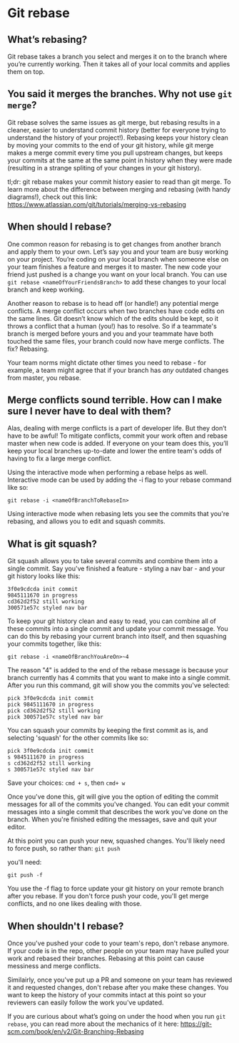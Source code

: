 # Git rebase

## What’s rebasing?

Git rebase takes a branch you select and merges it on to the branch where you’re currently working. Then it takes all of your local commits and applies them on top.

## You said it merges the branches. Why not use `git merge`?

Git rebase solves the same issues as git merge, but rebasing results in a cleaner, easier to understand commit history (better for everyone trying to understand the history of your project!). Rebasing keeps your history clean by moving your commits to the end of your git history, while git merge makes a merge commit every time you pull upstream changes, but keeps your commits at the same at the same point in history when they were made (resulting in a strange spliting of your changes in your git history). 

tl;dr: git rebase makes your commit history easier to read than git merge. To learn more about the difference between merging and rebasing (with handy diagrams!), check out this link: https://www.atlassian.com/git/tutorials/merging-vs-rebasing  

## When should I rebase?

One common reason for rebasing is to get changes from another branch and apply them to your own. Let’s say you and your team are busy working on your project. You’re coding on your local branch when someone else on your team finishes a feature and merges it to master. The new code your friend just pushed is a change you want on your local branch. You can use `git rebase <nameOfYourFriendsBranch>` to add these changes to your local branch and keep working.

Another reason to rebase is to head off (or handle!) any potential merge conflicts. A merge conflict occurs when two branches have code edits on the same lines. Git doesn’t know which of the edits should be kept, so it throws a conflict that a human (you!) has to resolve. So if a teammate's branch is merged before yours and you and your teammate have both touched the same files, your branch could now have merge conflicts. The fix? Rebasing.

Your team norms might dictate other times you need to rebase - for example, a team might agree that if your branch has _any_ outdated changes from master, you rebase. 

## Merge conflicts sound terrible. How can I make sure I never have to deal with them?

Alas, dealing with merge conflicts is a part of developer life. But they don’t have to be awful! To mitigate conflicts, commit your work often and rebase master when new code is added. If everyone on your team does this, you’ll keep your local branches up-to-date and lower the entire team's odds of having to fix a large merge conflict.

Using the interactive mode when performing a rebase helps as well. Interactive mode can be used by adding the -i flag to your rebase command like so:

 `git rebase -i <nameOfBranchToRebaseIn>`

Using interactive mode when rebasing lets you see the commits that you're rebasing, and allows you to edit and squash commits.

## What is git squash?
Git squash allows you to take several commits and combine them into a single commit. Say you've finished a feature - styling a nav bar - and your git history looks like this:
```
3f0e9cdcda init commit
9845111670 in progress
cd362d2f52 still working
300571e57c styled nav bar
```

To keep your git history clean and easy to read, you can combine all of these commits into a single commit and update your commit message. You can do this by rebasing your current branch into itself, and then squashing your commits together, like this:

`git rebase -i <nameOfBranchYouAreOn>~4`

The reason "4" is added to the end of the rebase message is because your branch currently has 4 commits that you want to make into a single commit. After you run this command, git will show you the commits you've selected:

```
pick 3f0e9cdcda init commit
pick 9845111670 in progress
pick cd362d2f52 still working
pick 300571e57c styled nav bar
```

You can squash your commits by keeping the first commit as is, and selecting 'squash' for the other commits like so:

```
pick 3f0e9cdcda init commit
s 9845111670 in progress
s cd362d2f52 still working
s 300571e57c styled nav bar
```

Save your choices:
`cmd + s`, then `cmd+ w`

Once you've done this, git will give you the option of editing the commit messages for all of the commits you've changed. You can edit your commit messages into a single commit that describes the work you've done on the branch. When you're finished editing the messages, save and quit your editor.

At this point you can push your new, squashed changes. You'll likely need to force push, so rather than:
`git push`

you'll need:

`git push -f`

You use the -f flag to force update your git history on your remote branch after you rebase. If you don't force push your code, you'll get merge conflicts, and no one likes dealing with those.

## When shouldn't I rebase?
Once you've pushed your code to your team's repo, don't rebase anymore. If your code is in the repo, other people on your team may have pulled your work and rebased their branches. Rebasing at this point can cause messiness and merge conflicts.

Similairly, once you've put up a PR and someone on your team has reviewed it and requested changes, don't rebase after you make these changes. You want to keep the history of your commits intact at this point so your reviewers can easily follow the work you've updated.


If you are curious about what’s going on under the hood when you run `git rebase`, you can read more about the mechanics of it here: https://git-scm.com/book/en/v2/Git-Branching-Rebasing

